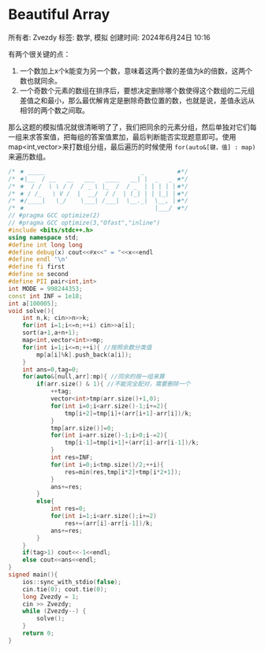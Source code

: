 # Beautiful Array

所有者: Zvezdy
标签: 数学, 模拟
创建时间: 2024年6月24日 10:16

有两个很关键的点：

1. 一个数加上x个k能变为另一个数，意味着这两个数的差值为k的倍数，这两个数也就同余。
2. 一个奇数个元素的数组在排序后，要想决定删除哪个数使得这个数组的二元组差值之和最小，那么最优解肯定是删除奇数位置的数，也就是说，差值永远从相邻的两个数之间取。

那么这题的模拟情况就很清晰明了了，我们把同余的元素分组，然后单独对它们每一组来求答案值，把每组的答案值累加，最后判断能否实现题意即可。使用map<int,vector<int>>来打数组分组，最后遍历的时候使用 `for(auto&[键，值] : map)` 来遍历数组。

```cpp
/* ★ _____                           _         ★*/
/* ★|__  / __   __   ___   ____   __| |  _   _ ★*/
/* ★  / /  \ \ / /  / _ \ |_  /  / _  | | | | |★*/
/* ★ / /_   \ V /  |  __/  / /  | (_| | | |_| |★*/
/* ★/____|   \_/    \___| /___|  \__._|  \__, |★*/
/* ★                                     |___/ ★*/
// #pragma GCC optimize(2)
// #pragma GCC optimize(3,"Ofast","inline")
#include <bits/stdc++.h>
using namespace std;
#define int long long
#define debug(x) cout<<#x<<" = "<<x<<endl
#define endl '\n'
#define fi first
#define se second
#define PII pair<int,int>
int MODE = 998244353;
const int INF = 1e18;
int a[100005];
void solve(){
    int n,k; cin>>n>>k;
    for(int i=1;i<=n;++i) cin>>a[i];
    sort(a+1,a+n+1);
    map<int,vector<int>>mp;
    for(int i=1;i<=n;++i){ //按照余数分类值
        mp[a[i]%k].push_back(a[i]);
    }
    int ans=0,tag=0;
    for(auto&[null,arr]:mp){ //同余的按一组来算
        if(arr.size() & 1){ //不能完全配对，需要删除一个
            ++tag;
            vector<int>tmp(arr.size()+1,0);
            for(int i=0;i<arr.size()-1;i+=2){
                tmp[i+2]=tmp[i]+(arr[i+1]-arr[i])/k;
            }
            tmp[arr.size()]=0;
            for(int i=arr.size()-1;i>0;i-=2){
                tmp[i-1]=tmp[i+1]+(arr[i]-arr[i-1])/k;
            }
            int res=INF;
            for(int i=0;i<tmp.size()/2;++i){
                res=min(res,tmp[i*2]+tmp[i*2+1]);
            }
            ans+=res;
        }
        else{
            int res=0;
            for(int i=1;i<arr.size();i+=2)
                res+=(arr[i]-arr[i-1])/k;
            ans+=res;
        }
    }
    if(tag>1) cout<<-1<<endl;
    else cout<<ans<<endl;
}
signed main(){
    ios::sync_with_stdio(false);
    cin.tie(0); cout.tie(0);
    long Zvezdy = 1;
    cin >> Zvezdy;
    while (Zvezdy--) {
        solve();
    }
    return 0;
}

```

